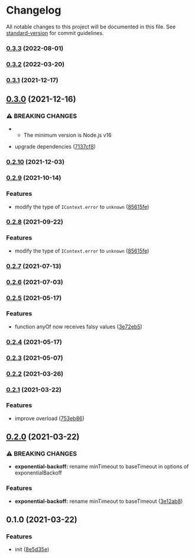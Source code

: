 # Changelog

All notable changes to this project will be documented in this file. See [standard-version](https://github.com/conventional-changelog/standard-version) for commit guidelines.

### [0.3.3](https://github.com/BlackGlory/extra-retry/compare/v0.3.2...v0.3.3) (2022-08-01)

### [0.3.2](https://github.com/BlackGlory/extra-retry/compare/v0.3.1...v0.3.2) (2022-03-20)

### [0.3.1](https://github.com/BlackGlory/extra-retry/compare/v0.3.0...v0.3.1) (2021-12-17)

## [0.3.0](https://github.com/BlackGlory/extra-retry/compare/v0.2.10...v0.3.0) (2021-12-16)


### ⚠ BREAKING CHANGES

* - The minimum version is Node.js v16

* upgrade dependencies ([7137cf8](https://github.com/BlackGlory/extra-retry/commit/7137cf89fa6b4ed3f3606071fab9e76796ed6f8b))

### [0.2.10](https://github.com/BlackGlory/extra-retry/compare/v0.2.9...v0.2.10) (2021-12-03)

### [0.2.9](https://github.com/BlackGlory/extra-retry/compare/v0.2.7...v0.2.9) (2021-10-14)


### Features

* modify the type of `IContext.error` to `unknown` ([85615fe](https://github.com/BlackGlory/extra-retry/commit/85615fe0e052c457e17d75115e43fa8058dfe1bf))

### [0.2.8](https://github.com/BlackGlory/extra-retry/compare/v0.2.7...v0.2.8) (2021-09-22)


### Features

* modify the type of `IContext.error` to `unknown` ([85615fe](https://github.com/BlackGlory/extra-retry/commit/85615fe0e052c457e17d75115e43fa8058dfe1bf))

### [0.2.7](https://github.com/BlackGlory/extra-retry/compare/v0.2.6...v0.2.7) (2021-07-13)

### [0.2.6](https://github.com/BlackGlory/extra-retry/compare/v0.2.5...v0.2.6) (2021-07-03)

### [0.2.5](https://github.com/BlackGlory/extra-retry/compare/v0.2.4...v0.2.5) (2021-05-17)


### Features

* function anyOf now receives falsy values ([3e72eb5](https://github.com/BlackGlory/extra-retry/commit/3e72eb515cd4fb98ceeab6c91e7a25a93ec6c51a))

### [0.2.4](https://github.com/BlackGlory/extra-retry/compare/v0.2.3...v0.2.4) (2021-05-17)

### [0.2.3](https://github.com/BlackGlory/extra-retry/compare/v0.2.2...v0.2.3) (2021-05-07)

### [0.2.2](https://github.com/BlackGlory/extra-retry/compare/v0.2.1...v0.2.2) (2021-03-26)

### [0.2.1](https://github.com/BlackGlory/extra-retry/compare/v0.2.0...v0.2.1) (2021-03-22)


### Features

* improve overload ([753eb86](https://github.com/BlackGlory/extra-retry/commit/753eb86b9a254b790545191b803fb7db566ccdb6))

## [0.2.0](https://github.com/BlackGlory/extra-retry/compare/v0.1.0...v0.2.0) (2021-03-22)


### ⚠ BREAKING CHANGES

* **exponential-backoff:** rename minTimeout to baseTimeout in options of exponentialBackoff

### Features

* **exponential-backoff:** rename minTimeout to baseTimeout ([3e12ab8](https://github.com/BlackGlory/extra-retry/commit/3e12ab8d683bdb8c0a2ce604aa3d1a4cd4b38ad1))

## 0.1.0 (2021-03-22)


### Features

* init ([8e5d35e](https://github.com/BlackGlory/extra-retry/commit/8e5d35e70373e43fdf39078dd17a8da649e6a085))
